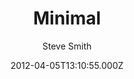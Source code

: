 ---
title: Minimal
github: https://github.com/orderedlist/minimal
demo: https://orderedlist.com/minimal/
author: Steve Smith
ssg:
  - Jekyll
cms:
  - Markdown
date: 2012-04-05T13:10:55.000Z
description: A Theme for GitHub Pages
draft: true
publish_date: '2012-04-05T13:10:55Z'
update_date: '2022-08-17T21:24:32Z'
github_star: 2076
github_fork: 704
---